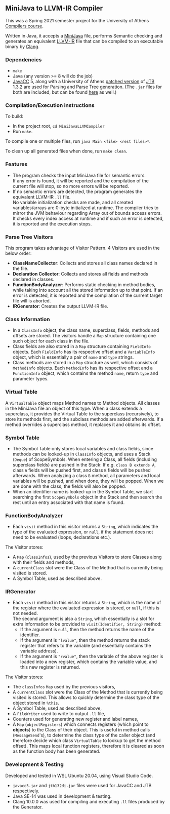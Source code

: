 ## MiniJava to LLVM-IR Compiler

This was a Spring 2021 semester project for the University of Athens
[Compilers course](http://cgi.di.uoa.gr/~compilers/index.html).

Written in Java, it accepts a [MiniJava](http://cgi.di.uoa.gr/~compilers/project_files/minijava-new/minijava.html)
file, performs Semantic checking and generates an equivalent
[LLVM-IR](https://llvm.org/docs/LangRef.html) file that can be compiled to an executable binary
by [Clang](https://clang.llvm.org/).

### Dependencies
- `make`
- Java (any version >= 8 will do the job)
- [JavaCC](https://javacc.github.io/javacc/) 5, along with a University of Athens
[patched version](http://cgi.di.uoa.gr/~compilers/tools/jtb132di.jar)
of [JTB](http://compilers.cs.ucla.edu/jtb/) 1.3.2 are used for Parsing and Parse Tree generation.
(The `.jar` files for both are included, but can be found [here](http://cgi.di.uoa.gr/~compilers/tools.html) as well.)

### Compilation/Execution instructions

To build:
- In the project root, `cd MiniJavaLLVMCompiler`
- Run `make`.

To compile one or multiple files, run `java Main <file> <rest files>*`.

To clean up all generated files when done, run `make clean`.

### Features
- The program checks the input MiniJava file for semantic errors.\
If any error is found, it will be reported and the compilation of the current file will stop,
so no more errors will be reported.
- If no semantic errors are detected, the program generates the equivalent LLVM-IR `.ll` file.\
No variable initialization checks are made, and all created variables/arrays are 0-byte initialized
at runtime.
The compiler tries to mirror the JVM behaviour regarding Array out of bounds access errors.
It checks every index access at runtime and if such an error is detected, it is reported and the execution stops.

### Parse Tree Visitors
This program takes advantage of Visitor Pattern. 4 Visitors are used in the below order:
- **ClassNameCollector**:
Collects and stores all class names declared in the file.
- **Declaration Collector**:
Collects and stores all fields and methods declared in classes.
- **FunctionBodyAnalyzer**:
Performs static checking in method bodies, while taking into account all the stored
information up to that point. If an error is detected, it is reported and
the compilation of the current target file will is aborted.
- **IRGenerator**:
Creates the output LLVM-IR file.

### Class Information
- In a `ClassInfo` object, the class name, superclass, fields,
methods and offsets are stored. The visitors handle a `Map` structure
containing one such object for each class in the file.
- Class fields are also stored in a `Map` structure containing
`FieldInfo` objects. Each `FieldInfo` has its respective offset and a `VariableInfo`
object, which is essentially a pair of `name` and `type` strings.
- Class methods are stored in a `Map` structure as well, which consists of
`MethodInfo` objects. Each `MethodInfo` has its respective offset and a `FunctionInfo`
object, which contains the method `name`, return `type` and parameter types.

### Virtual Table
A `VirtualTable` object maps Method names to Method objects. All classes in the MiniJava file an object of this type.
When a class extends a superclass, it provides the Virtual Table to the superclass (recursively),
to store its methods first, and the subclass methods are added afterwards. If a method overrides
a superclass method, it replaces it and obtains its offset.

### Symbol Table
- The Symbol Table only stores local variables and class fields, since methods can be
looked-up in `ClassInfo` objects, and uses a Stack (`Deque`) of ScopeSymbols.
When entering a Class, all fields (including superclass fields) are pushed in the Stack:
If e.g. `class B extends A`, class `A` fields will be pushed first, and class `B` fields will be pushed
afterwards. When analyzing a class `B` method, all parameters and local variables will be pushed,
and when done, they will be popped. When we are done with the class, the fields will also be popped.
- When an identifier name is looked-up in the Symbol Table, we start searching the first `ScopeSymbols` object
in the Stack and then search the rest until an entry associated with that name is found.

### FunctionBodyAnalyzer
- Each `visit` method in this visitor returns a `String`, which indicates the type of the evaluated expression,
or `null`, if the statement does not need to be evaluated (loops, declarations etc.).

The Visitor stores:
- A `Map` (`classInfos`), used by the previous Visitors
to store Classes along with their fields and methods,
- A `currentClass` slot were the Class of the Method that is currently being visited is stored.
- A Symbol Table, used as described above.

### IRGenerator
- Each `visit` method in this visitor returns a `String`, which is the name of the register where
the evaluated expression is stored, or `null`, if this is not needed.  
The second argument is also a `String`, which essentially is a slot for extra information to be
provided to `visit(Identifier, String)` method:
    - If the argument is `null`, then the method returns the name of the identifier.
    - If the argument is `"lvalue"`, then the method returns the stack register that refers to the
    variable (and essentially contains the variable address).
    - If the argument is `"rvalue"`, then the variable of the above register is loaded into a new 
    register, which contains the variable value, and this new register is returned.

The Visitor stores:
- The `classInfos` `Map` used by the previous visitors,
- A `currentClass` slot were the Class of the Method that is currently being visited is stored.
This allows to quickly determine the class type of the object stored in `%this`.
- A Symbol Table, used as described above,
- A `FileWriter` used to write to output `.ll` file,
- Counters used for generating new register and label names,
- A `Map` (`objectRegisters`) which connects registers (which point to **objects**) to the Class of their object. This is useful in method calls (`MessageSend`'s), to determine the class type of the caller object (and therefore decide which class `VirtualTable` to lookup to get the method offset). This maps local function registers, therefore it is cleared as soon as the function body has been generated.

### Development & Testing
Developed and tested in WSL Ubuntu 20.04, using Visual Studio Code.
- `javacc5.jar` and `jtb132di.jar` files were used for JavaCC and JTB respectively.
- Java SE-14 was used in development & testing.
- Clang 10.0.0 was used for compiling and executing `.ll` files produced by the Generator.
